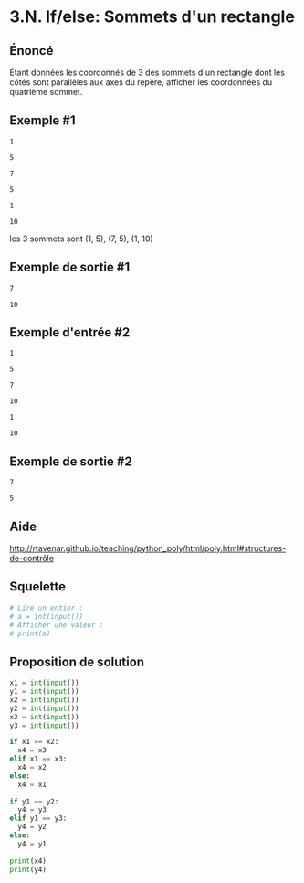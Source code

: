 # 3.N. If/else: Sommets d'un rectangle

## **Énoncé**

Étant données les coordonnés de 3 des sommets d'un rectangle dont les côtés sont parallèles aux axes du repère, afficher les coordonnées du quatrième sommet.




## Exemple #1

```
1
```

```
5
```

```
7
```

```
5
```

```
1
```

```
10
```

les 3 sommets sont (1, 5), (7, 5), (1, 10)

## Exemple de sortie #1

```
7
```

```
10
```

## Exemple d'entrée #2

```
1
```

```
5
```

```
7
```

```
10
```

```
1
```

```
10
```

## Exemple de sortie #2

```
7
```

```
5
```

## Aide

http://rtavenar.github.io/teaching/python_poly/html/poly.html#structures-de-contrôle

## Squelette

```python
# Lire un entier :
# a = int(input())
# Afficher une valeur :
# print(a)
```

## Proposition de solution

```python
x1 = int(input())
y1 = int(input())
x2 = int(input())
y2 = int(input())
x3 = int(input())
y3 = int(input())

if x1 == x2:
  x4 = x3
elif x1 == x3:
  x4 = x2
else:
  x4 = x1
  
if y1 == y2:
  y4 = y3
elif y1 == y3:
  y4 = y2
else:
  y4 = y1
  
print(x4)
print(y4)
```

